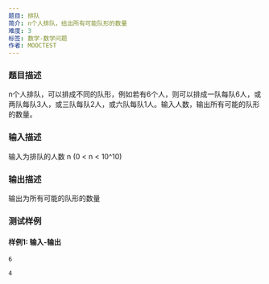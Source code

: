 ```yaml
---
题目: 排队
简介: n个人排队，给出所有可能队形的数量
难度: 3
标签: 数学-数学问题
作者: MOOCTEST
---
```


### 题目描述

n个人排队，可以排成不同的队形，例如若有6个人，则可以排成一队每队6人，或两队每队3人，或三队每队2人，或六队每队1人。输入人数，输出所有可能的队形的数量。

### 输入描述

输入为排队的人数 n (0 < n < 10^10)

### 输出描述

输出为所有可能的队形的数量

### 测试样例

#### 样例1: 输入-输出

```
6
```

```
4
```

